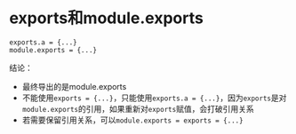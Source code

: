 # exports和module.exports

    exports.a = {...}
    module.exports = {...}
    
结论：

* 最终导出的是module.exports
* 不能使用`exports = {...}`，只能使用`exports.a = {...}`，因为`exports`是对`module.exports`的引用，如果重新对`exports`赋值，会打破引用关系
* 若需要保留引用关系，可以`module.exports = exports = {...}`